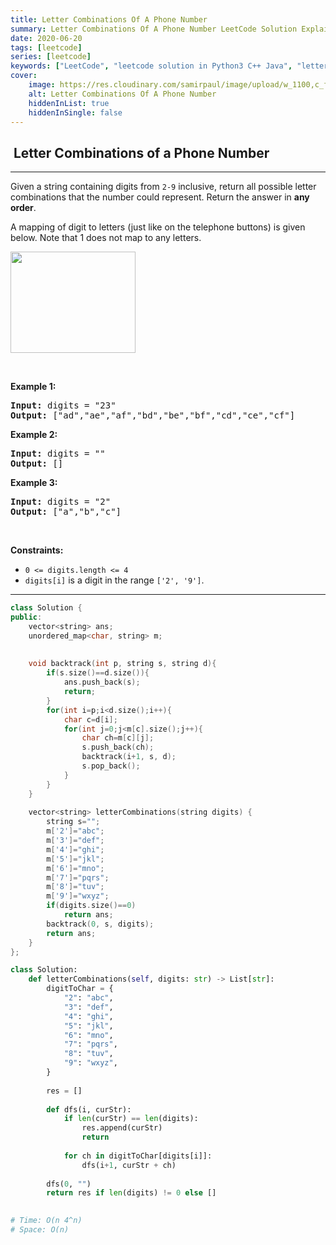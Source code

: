 ```yaml
---
title: Letter Combinations Of A Phone Number
summary: Letter Combinations Of A Phone Number LeetCode Solution Explained
date: 2020-06-20
tags: [leetcode]
series: [leetcode]
keywords: ["LeetCode", "leetcode solution in Python3 C++ Java", "letter-combinations-of-a-phone-number LeetCode Solution Explained"]
cover:
    image: https://res.cloudinary.com/samirpaul/image/upload/w_1100,c_fit,co_rgb:FFFFFF,l_text:Arial_75_bold:Letter Combinations Of A Phone Number - Solution Explained/problem-solving.webp
    alt: Letter Combinations Of A Phone Number
    hiddenInList: true
    hiddenInSingle: false
---
```



<h2>  Letter Combinations of a Phone Number</h2><hr><div><p>Given a string containing digits from <code>2-9</code> inclusive, return all possible letter combinations that the number could represent. Return the answer in <strong>any order</strong>.</p>

<p>A mapping of digit to letters (just like on the telephone buttons) is given below. Note that 1 does not map to any letters.</p>

<p><img src="https://upload.wikimedia.org/wikipedia/commons/thumb/7/73/Telephone-keypad2.svg/200px-Telephone-keypad2.svg.png" style="width: 200px; height: 162px;"></p>

<p>&nbsp;</p>
<p><strong>Example 1:</strong></p>

<pre><strong>Input:</strong> digits = "23"
<strong>Output:</strong> ["ad","ae","af","bd","be","bf","cd","ce","cf"]
</pre>

<p><strong>Example 2:</strong></p>

<pre><strong>Input:</strong> digits = ""
<strong>Output:</strong> []
</pre>

<p><strong>Example 3:</strong></p>

<pre><strong>Input:</strong> digits = "2"
<strong>Output:</strong> ["a","b","c"]
</pre>

<p>&nbsp;</p>
<p><strong>Constraints:</strong></p>

<ul>
	<li><code>0 &lt;= digits.length &lt;= 4</code></li>
	<li><code>digits[i]</code> is a digit in the range <code>['2', '9']</code>.</li>
</ul>
</div>

---




```cpp
class Solution {
public:
    vector<string> ans;
    unordered_map<char, string> m;
    
    
    void backtrack(int p, string s, string d){
        if(s.size()==d.size()){
            ans.push_back(s);
            return;
        }
        for(int i=p;i<d.size();i++){
            char c=d[i];
            for(int j=0;j<m[c].size();j++){
                char ch=m[c][j];
                s.push_back(ch);
                backtrack(i+1, s, d);
                s.pop_back();
            }
        }
    }
    
    vector<string> letterCombinations(string digits) {
        string s="";
        m['2']="abc";
        m['3']="def";
        m['4']="ghi";
        m['5']="jkl";
        m['6']="mno";
        m['7']="pqrs";
        m['8']="tuv";
        m['9']="wxyz";
        if(digits.size()==0)
            return ans;
        backtrack(0, s, digits);
        return ans;
    }
};
```


```python
class Solution:
    def letterCombinations(self, digits: str) -> List[str]:
        digitToChar = {
            "2": "abc",
            "3": "def",
            "4": "ghi",
            "5": "jkl",
            "6": "mno",
            "7": "pqrs",
            "8": "tuv",
            "9": "wxyz",
        }
        
        res = []
        
        def dfs(i, curStr):
            if len(curStr) == len(digits):
                res.append(curStr)
                return
            
            for ch in digitToChar[digits[i]]:
                dfs(i+1, curStr + ch)
            
        dfs(0, "")
        return res if len(digits) != 0 else []

    
# Time: O(n 4^n)
# Space: O(n)
```

